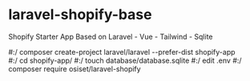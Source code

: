 # laravel-shopify-base
Shopify Starter App Based on Laravel - Vue - Tailwind - Sqlite



#:/ composer create-project laravel/laravel --prefer-dist shopify-app <br />
#:/ cd shopify-app/
#:/ touch database/database.sqlite
#:/ edit .env
#:/ composer require osiset/laravel-shopify 
